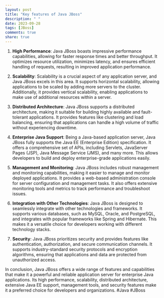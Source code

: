 ```yaml
---
layout: post
title: "Key features of Java JBoss"
description: " "
date: 2023-09-28
tags: [JBoss]
comments: true
share: true
---
```


1. **High Performance**: Java JBoss boasts impressive performance capabilities, allowing for faster response times and better throughput. It optimizes resource utilization, minimizes latency, and ensures efficient handling of requests, resulting in improved application performance.

2. **Scalability**: Scalability is a crucial aspect of any application server, and Java JBoss excels in this area. It supports horizontal scalability, allowing applications to be scaled by adding more servers to the cluster. Additionally, it provides vertical scalability, enabling applications to make use of additional resources within a server.

3. **Distributed Architecture**: Java JBoss supports a distributed architecture, making it suitable for building highly available and fault-tolerant applications. It provides features like clustering and load balancing, ensuring that applications can handle a high volume of traffic without experiencing downtime.

4. **Enterprise Java Support**: Being a Java-based application server, Java JBoss fully supports the Java EE (Enterprise Edition) specification. It offers a comprehensive set of APIs, including Servlets, JavaServer Pages (JSP), Java Message Service (JMS), and many more. This allows developers to build and deploy enterprise-grade applications easily.

5. **Management and Monitoring**: Java JBoss includes robust management and monitoring capabilities, making it easier to manage and monitor deployed applications. It provides a web-based administration console for server configuration and management tasks. It also offers extensive monitoring tools and metrics to track performance and troubleshoot issues.

6. **Integration with Other Technologies**: Java JBoss is designed to seamlessly integrate with other technologies and frameworks. It supports various databases, such as MySQL, Oracle, and PostgreSQL, and integrates with popular frameworks like Spring and Hibernate. This makes it a versatile choice for developers working with different technology stacks.

7. **Security**: Java JBoss prioritizes security and provides features like authentication, authorization, and secure communication channels. It supports industry-standard security protocols and encryption algorithms, ensuring that applications and data are protected from unauthorized access.

In conclusion, Java JBoss offers a wide range of features and capabilities that make it a powerful and reliable application server for enterprise Java applications. Its high performance, scalability, distributed architecture, extensive Java EE support, management tools, and security features make it a preferred choice for developers and organizations. #Java #JBoss